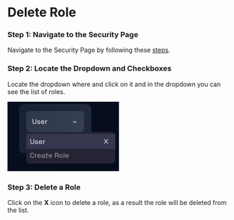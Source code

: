 # Delete Role

### **Step 1: Navigate to the Security Page**

Navigate to the Security Page by following these [steps](./navigate-to-security.md).

### **Step 2: Locate the Dropdown and Checkboxes**

Locate the dropdown where and click on it and in the dropdown you can see the list of roles.

![](img/create-role-3.png)

### **Step 3: Delete a Role**

Click on the **X** icon to delete a role, as a result the role will be deleted from the list.